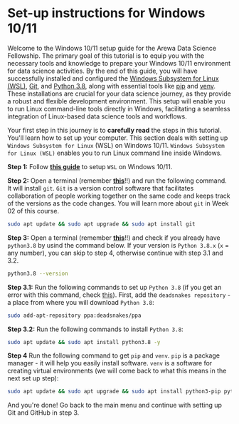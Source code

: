 # Set-up instructions for Windows 10/11

Welcome to the Windows 10/11 setup guide for the Arewa Data Science Fellowship. The primary goal of this tutorial is to equip you with the necessary tools and knowledge to prepare your Windows 10/11 environment for data science activities. By the end of this guide, you will have successfully installed and configured the [Windows Subsystem for Linux (WSL)](https://docs.microsoft.com/en-us/windows/wsl/install), [Git](https://git-scm.com/download/win), and [Python 3.8](https://www.python.org/downloads/release/python-380/), along with essential tools like [pip](https://pip.pypa.io/en/stable/installation/) and [venv](https://docs.python.org/3/library/venv.html). These installations are crucial for your data science journey, as they provide a robust and flexible development environment. This setup will enable you to run Linux command-line tools directly in Windows, facilitating a seamless integration of Linux-based data science tools and workflows.



Your first step in this journey is to **carefully read** the steps in this tutorial. You'll learn how to set up your computer. This section deals with setting up `Windows Subsystem for Linux` (WSL) on Windows 10/11. `Windows Subsystem for Linux (WSL)` enables you to run Linux command line inside Windows.

**Step 1:** Follow **[this guide](guides/Windows_Subsystem_for_Linux_Installation_Guide_for_Windows_10.md)** to setup `WSL` on Windows 10/11.

**Step 2:** Open a terminal (remember **[this](guides/Windows_Subsystem_for_Linux_Installation_Guide_for_Windows_10.md#Opening-the-WSL-terminal)**!!) and run the following command. It will install `git`. `Git` is a version control software that facilitates collaboration of people working together on the same code and keeps track of the versions as the code changes. You will learn more about `git` in Week 02 of this course.

```bash
sudo apt update && sudo apt upgrade && sudo apt install git
```

**Step 3:** Open a terminal (remember **[this](guides/Windows_Subsystem_for_Linux_Installation_Guide_for_Windows_10.md#Opening-the-WSL-terminal)**!!) and check if you already have `python3.8` by usind the command below. If your version is `Python 3.8.x` (`x` = any number), you can skip to step 4, otherwise continue with step 3.1 and 3.2.

```bash
python3.8 --version
```

**Step 3.1:** Run the following commands to set up `Python 3.8` (if you get an error with this command, check [this](troubleshooting.md/#6-when-setting-up-python-38-i-get-an-error)). First, add the `deadsnakes repository` - a place from where you will download `Python 3.8`:

```bash
sudo add-apt-repository ppa:deadsnakes/ppa
```

**Step 3.2:** Run the following commands to install `Python 3.8`:

```bash
sudo apt update && sudo apt install python3.8 -y
```

**Step 4** Run the following command to get `pip` and `venv`. `pip` is a package manager - it will help you easily install software. `venv` is a software for creating virtual environments (we will come back to what this means in the next set up step):

```bash
sudo apt update && sudo apt upgrade && sudo apt install python3-pip python3.8-venv -y
```
And you're done! Go back to the main menu and continue with setting up Git and GitHub in step 3.
